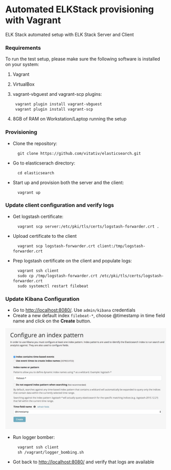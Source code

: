 
# Automated ELKStack provisioning with Vagrant

ELK Stack automated setup with ELK Stack Server and Client

### Requirements

To run the test setup, please make sure the following software is installed on your system:

1. Vagrant
2. VirtualBox
3. vagrant-vbguest and vagrant-scp plugins:

		vagrant plugin install vagrant-vbguest
		vagrant plugin install vagrant-scp

4. 8GB of RAM on Workstation/Laptop running the setup

### Provisioning

* Clone the repository:
    
        git clone https://github.com/vitativ/elasticsearch.git

* Go to elasticserach directory: 

        cd elasticsearch

* Start up and provision both the server and the client: 

        vagrant up

### Update client configuration and verify logs

* Get logstash certificate:

		vagrant scp server:/etc/pki/tls/certs/logstash-forwarder.crt .

* Upload certificate to the client

		vagrant scp logstash-forwarder.crt client:/tmp/logstash-forwarder.crt

* Prep logstash certificate on the client and populate logs:

		vagrant ssh client
		sudo cp /tmp/logstash-forwarder.crt /etc/pki/tls/certs/logstash-forwarder.crt
		sudo systemctl restart filebeat

### Update Kibana Configuration

* Go to [http://localhost:8080/](http://localhost:8080/). Use `admin/kibana` credentials
* Create a new default index `filebeat-*`, choose @timestamp in time field name and click on the **Create** button.

![index](images/kibana_index_create.jpg)

* Run logger bomber:

		vagrant ssh client
		sh /vagrant/logger_bombing.sh
		
* Got back to [http://localhost:8080/](http://localhost:8080/) and verify that logs are available
